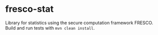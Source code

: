 # fresco-stat

Library for statistics using the secure computation framework FRESCO. Build and run tests with `mvn clean install`.